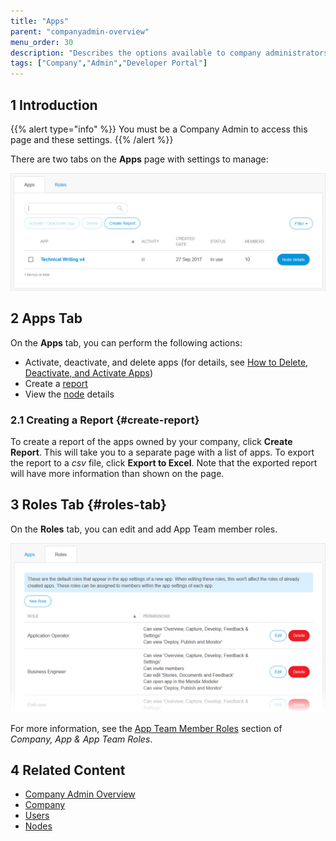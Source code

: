 ```yaml
---
title: "Apps"
parent: "companyadmin-overview"
menu_order: 30
description: "Describes the options available to company administrators in a Mendix app."
tags: ["Company","Admin","Developer Portal"]
---
```


## 1 Introduction

{{% alert type="info" %}}
You must be a Company Admin to access this page and these settings.
{{% /alert %}}

There are two tabs on the **Apps** page with settings to manage:

![](attachments/companyadmin/app-settings.png)

## 2 Apps Tab

On the **Apps** tab, you can perform the following actions:

* Activate, deactivate, and delete apps (for details, see [How to Delete, Deactivate, and Activate Apps](/developerportal/howto/delete-apps))
* Create a [report](#create-report)
* View the [node](nodes) details

### 2.1 Creating a Report {#create-report}

To create a report of the apps owned by your company, click **Create Report**. This will take you to a separate page with a list of apps. To export the report to a *csv* file, click **Export to Excel**. Note that the exported report will have more information than shown on the page.

## 3 Roles Tab {#roles-tab}

On the **Roles** tab, you can edit and add App Team member roles.

![](attachments/companyadmin/apps-roles.png)

For more information, see the [App Team Member Roles](/developerportal/general/company-app-roles) section of *Company, App & App Team Roles*.

## 4 Related Content

* [Company Admin Overview](companyadmin-overview)
* [Company](company)
* [Users](users)
* [Nodes](nodes)
